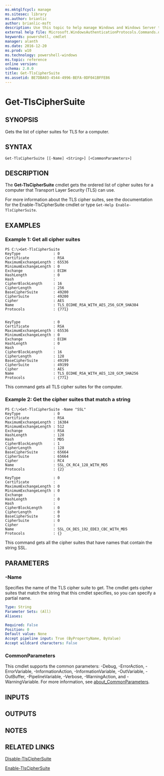 ```yaml
---
ms.mktglfcycl: manage
ms.sitesec: library
ms.author: brianlic
author: brianlic-msft
description: Use this topic to help manage Windows and Windows Server technologies with Windows PowerShell.
external help file: Microsoft.WindowsAuthenticationProtocols.Commands.dll-Help.xml
keywords: powershell, cmdlet
manager: alanth
ms.date: 2016-12-20
ms.prod: w10
ms.technology: powershell-windows
ms.topic: reference
online version: 
schema: 2.0.0
title: Get-TlsCipherSuite
ms.assetid: BE7DBA03-4544-4996-BEFA-0DF041BFFE86
---
```


# Get-TlsCipherSuite

## SYNOPSIS
Gets the list of cipher suites for TLS for a computer.

## SYNTAX

```
Get-TlsCipherSuite [[-Name] <String>] [<CommonParameters>]
```

## DESCRIPTION
The **Get-TlsCipherSuite** cmdlet gets the ordered list of cipher suites for a computer that Transport Layer Security (TLS) can use.

For more information about the TLS cipher suites, see the documentation for the Enable-TlsCipherSuite cmdlet or type `Get-Help Enable-TlsCipherSuite`.

## EXAMPLES

### Example 1: Get all cipher suites
```
PS C:\>Get-TlsCipherSuite
KeyType               : 0
Certificate           : RSA
MaximumExchangeLength : 65536
MinimumExchangeLength : 0
Exchange              : ECDH
HashLength            : 0
Hash                  : 
CipherBlockLength     : 16
CipherLength          : 256
BaseCipherSuite       : 49200
CipherSuite           : 49200
Cipher                : AES
Name                  : TLS_ECDHE_RSA_WITH_AES_256_GCM_SHA384
Protocols             : {771}


KeyType               : 0
Certificate           : RSA
MaximumExchangeLength : 65536
MinimumExchangeLength : 0
Exchange              : ECDH
HashLength            : 0
Hash                  : 
CipherBlockLength     : 16
CipherLength          : 128
BaseCipherSuite       : 49199
CipherSuite           : 49199
Cipher                : AES
Name                  : TLS_ECDHE_RSA_WITH_AES_128_GCM_SHA256
Protocols             : {771}
```

This command gets all TLS cipher suites for the computer.

### Example 2: Get the cipher suites that match a string
```
PS C:\>Get-TlsCipherSuite -Name "SSL"
KeyType               : 0
Certificate           : RSA
MaximumExchangeLength : 16384
MinimumExchangeLength : 512
Exchange              : RSA
HashLength            : 128
Hash                  : MD5
CipherBlockLength     : 1
CipherLength          : 128
BaseCipherSuite       : 65664
CipherSuite           : 65664
Cipher                : RC4
Name                  : SSL_CK_RC4_128_WITH_MD5
Protocols             : {2}

KeyType               : 0
Certificate           : 
MaximumExchangeLength : 0
MinimumExchangeLength : 0
Exchange              : 
HashLength            : 0
Hash                  : 
CipherBlockLength     : 0
CipherLength          : 0
BaseCipherSuite       : 0
CipherSuite           : 0
Cipher                : 
Name                  : SSL_CK_DES_192_EDE3_CBC_WITH_MD5
Protocols             : {}
```

This command gets all the cipher suites that have names that contain the string SSL.

## PARAMETERS

### -Name
Specifies the name of the TLS cipher suite to get.
The cmdlet gets cipher suites that match the string that this cmdlet specifies, so you can specify a partial name.

```yaml
Type: String
Parameter Sets: (All)
Aliases: 

Required: False
Position: 0
Default value: None
Accept pipeline input: True (ByPropertyName, ByValue)
Accept wildcard characters: False
```

### CommonParameters
This cmdlet supports the common parameters: -Debug, -ErrorAction, -ErrorVariable, -InformationAction, -InformationVariable, -OutVariable, -OutBuffer, -PipelineVariable, -Verbose, -WarningAction, and -WarningVariable. For more information, see [about_CommonParameters](http://go.microsoft.com/fwlink/?LinkID=113216).

## INPUTS

## OUTPUTS

## NOTES

## RELATED LINKS

[Disable-TlsCipherSuite](./Disable-TlsCipherSuite.md)

[Enable-TlsCipherSuite](./Enable-TlsCipherSuite.md)

